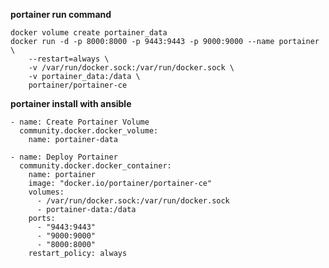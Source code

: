 **portainer run command**

    docker volume create portainer_data
    docker run -d -p 8000:8000 -p 9443:9443 -p 9000:9000 --name portainer \
        --restart=always \
        -v /var/run/docker.sock:/var/run/docker.sock \
        -v portainer_data:/data \
        portainer/portainer-ce

**portainer install with ansible**

    - name: Create Portainer Volume
      community.docker.docker_volume:
        name: portainer-data

    - name: Deploy Portainer
      community.docker.docker_container:
        name: portainer
        image: "docker.io/portainer/portainer-ce"
        volumes:
          - /var/run/docker.sock:/var/run/docker.sock
          - portainer-data:/data
        ports:
          - "9443:9443"
          - "9000:9000"
          - "8000:8000"
        restart_policy: always
